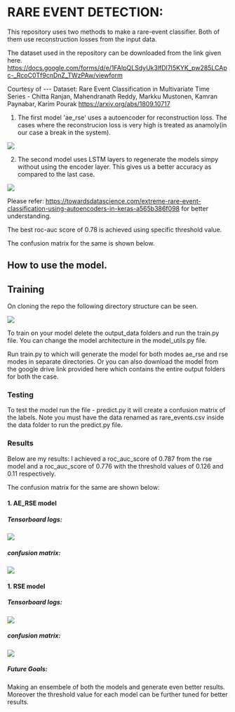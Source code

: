 # RARE EVENT DETECTION:

This repository uses two methods to make a rare-event classifier. Both of them use reconstruction losses from the input data.

The dataset used in the repository can be downloaded from the link given here. https://docs.google.com/forms/d/e/1FAIpQLSdyUk3lfDl7I5KYK_pw285LCApc-_RcoC0Tf9cnDnZ_TWzPAw/viewform

Courtesy of ---   Dataset: Rare Event Classification in Multivariate Time Series - Chitta Ranjan, Mahendranath Reddy, Markku Mustonen, Kamran Paynabar, Karim Pourak
https://arxiv.org/abs/1809.10717


1. The first model 'ae_rse' uses a autoencoder for reconstruction loss. The cases where the reconstrucion loss is very high is treated as anamoly(in our case a break in the system).

![](https://github.com/ANONYMOUS-GURU/RareEventDetection/blob/master/output_data_ae_rse/model.png)

2. The second model uses LSTM layers to regenerate the models simpy without using the encoder layer. This gives us a better accuracy as compared to the last case.

![](https://github.com/ANONYMOUS-GURU/RareEventDetection/blob/master/output_data_rse/model.png)

Please refer: https://towardsdatascience.com/extreme-rare-event-classification-using-autoencoders-in-keras-a565b386f098
for better understanding.

The best roc-auc score of 0.78 is achieved using specific threshold value.

The confusion matrix for the same is shown below.

## How to use the model.

## Training
On cloning the repo the following directory structure can be seen.

![](https://github.com/ANONYMOUS-GURU/RareEventDetection/blob/master/images/dir_str.png)

To train on your model delete the output_data folders and run the train.py file. You can change the model architecture in the model_utils.py file.

Run train.py to which will generate the model for both modes ae_rse and rse modes in separate directories.
Or you can also download the model from the google drive link provided here which contains the entire output folders for both the case.

### Testing
To test the model run the file - predict.py it will create a confusion matrix of the labels. Note you must have the data renamed as rare_events.csv inside the data folder to run the predict.py file.

### Results
Below are my results:
I achieved a roc_auc_score of 0.787 from the rse model and a roc_auc_score of 0.776 with the threshold values of 0.126 and 0.11 respectively.

The confusion matrix for the same are shown below:
#### 1. AE_RSE model

##### Tensorboard logs:

![](https://github.com/ANONYMOUS-GURU/RareEventDetection/blob/master/images/ae_rse.png)

##### confusion matrix:
![](https://github.com/ANONYMOUS-GURU/RareEventDetection/blob/master/images/ae_rse_conf.png)



#### 1. RSE model

##### Tensorboard logs:

![](https://github.com/ANONYMOUS-GURU/RareEventDetection/blob/master/images/rse.png)

##### confusion matrix:
![](https://github.com/ANONYMOUS-GURU/RareEventDetection/blob/master/images/rse_conf.png)


##### Future Goals:
Making an ensembele of both the models and generate even better results.
Moreover the threshold value for each model can be further tuned for better results.

